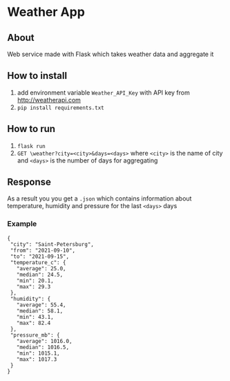 # Weather App
## About
Web service made with Flask which takes weather data and aggregate it
## How to install
1. add environment variable `Weather_API_Key` with API key from http://weatherapi.com
2. `pip install requirements.txt`
## How to run
1. `flask run`
2. `GET \weather?city=<city>&days=<days>` where `<city>` is the name of city and `<days>` is the number of days for aggregating
## Response
As a result you you get a `.json` which contains information about temperature, humidity and pressure for the last `<days>` days
### Example
```
{
 "city": "Saint-Petersburg",
 "from": "2021-09-10",
 "to": "2021-09-15",
 "temperature_c": {
   "average": 25.0,
   "median": 24.5,
   "min": 20.1,
   "max": 29.3
 },
 "humidity": {
   "average": 55.4,
   "median": 58.1,
   "min": 43.1,
   "max": 82.4
 },
 "pressure_mb": {
   "average": 1016.0,
   "median": 1016.5,
   "min": 1015.1,
   "max": 1017.3
 }
}
```
